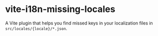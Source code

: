 # vite-i18n-missing-locales
A Vite plugin that helps you find missed keys in your localization files in `src/locales/{locale}/*.json`.
